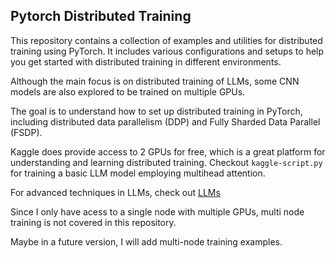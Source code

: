 ## Pytorch Distributed Training

This repository contains a collection of examples and utilities for distributed training using PyTorch. It includes various configurations and setups to help you get started with distributed training in different environments.

Although the main focus is on distributed training of LLMs, some CNN models are also explored to be trained on multiple GPUs.

The goal is to understand how to set up distributed training in PyTorch, including distributed data parallelism (DDP) and Fully Sharded Data Parallel (FSDP).

Kaggle does provide access to 2 GPUs for free, which is a great platform for understanding and learning distributed training.
Checkout `kaggle-script.py` for training a basic LLM model employing multihead attention.

For advanced techniques in LLMs, check out [LLMs](https://github.com/Vineet314/LLMs)

Since I only have acess to a single node with multiple GPUs, multi node training is not covered in this repository.

Maybe in a future version, I will add multi-node training examples.
